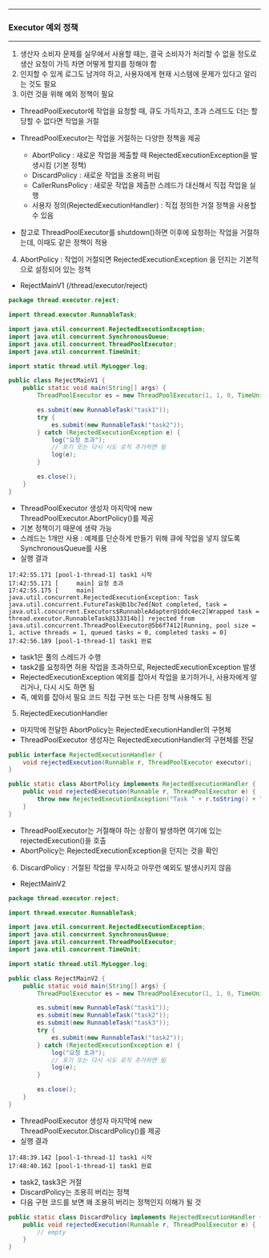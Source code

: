 -----
### Executor 예외 정책
-----
1. 생산자 소비자 문제를 실무에서 사용할 때는, 결국 소비자가 처리할 수 없을 정도로 생산 요청이 가득 차면 어떻게 할지를 정해야 함
2. 인지할 수 있게 로그도 남겨야 하고, 사용자에게 현재 시스템에 문제가 있다고 알리는 것도 필요
3. 이런 것을 위해 예외 정책이 필요
  - ThreadPoolExecutor에 작업을 요청할 때, 큐도 가득차고, 초과 스레드도 더는 할당할 수 없다면 작업을 거절
  - ThreadPoolExecutor는 작업을 거절하는 다양한 정책을 제공
    + AbortPolicy : 새로운 작업을 제출할 때 RejectedExecutionException을 발생시킴 (기본 정책)
    + DiscardPolicy : 새로운 작업을 조용히 버림
    + CallerRunsPolicy : 새로운 작업을 제출한 스레드가 대신해서 직접 작업을 실행
    + 사용자 정의(RejectedExecutionHandler) : 직접 정의한 거절 정책을 사용할 수 있음

  - 참고로 ThreadPoolExecutor를 shutdown()하면 이후에 요청하는 작업을 거절하는데, 이때도 같은 정책이 적용

4. AbortPolicy : 작업이 거절되면 RejectedExecutionException 을 던지는 기본적으로 설정되어 있는 정책
  - RejectMainV1 (/thread/executor/reject)
```java
package thread.executor.reject;

import thread.executor.RunnableTask;

import java.util.concurrent.RejectedExecutionException;
import java.util.concurrent.SynchronousQueue;
import java.util.concurrent.ThreadPoolExecutor;
import java.util.concurrent.TimeUnit;

import static thread.util.MyLogger.log;

public class RejectMainV1 {
    public static void main(String[] args) {
        ThreadPoolExecutor es = new ThreadPoolExecutor(1, 1, 0, TimeUnit.SECONDS, new SynchronousQueue<>(), new ThreadPoolExecutor.AbortPolicy());

        es.submit(new RunnableTask("task1"));
        try {
            es.submit(new RunnableTask("task2"));
        } catch (RejectedExecutionException e) {
            log("요청 초과");
            // 포기 또는 다시 시도 로직 추가하면 됨
            log(e);
        }

        es.close();
    }
}
```
  - ThreadPoolExecutor 생성자 마지막에 new ThreadPoolExecutor.AbortPolicy()를 제공
  - 기본 정책이기 때문에 생략 가능
  - 스레드는 1개만 사용 : 예제를 단순하게 만들기 위해 큐에 작업을 넣지 않도록 SynchronousQueue를 사용
  - 실행 결과
```
17:42:55.171 [pool-1-thread-1] task1 시작
17:42:55.171 [     main] 요청 초과
17:42:55.175 [     main] java.util.concurrent.RejectedExecutionException: Task java.util.concurrent.FutureTask@b1bc7ed[Not completed, task = java.util.concurrent.Executors$RunnableAdapter@1ddc4ec2[Wrapped task = thread.executor.RunnableTask@133314b]] rejected from java.util.concurrent.ThreadPoolExecutor@5b6f7412[Running, pool size = 1, active threads = 1, queued tasks = 0, completed tasks = 0]
17:42:56.189 [pool-1-thread-1] task1 완료
```

  - task1은 풀의 스레드가 수행
  - task2를 요청하면 허용 작업을 초과하므로, RejectedExecutionException 발생
  - RejectedExecutionException 예외를 잡아서 작업을 포기하거나, 사용자에게 알리거나, 다시 시도 하면 됨
  - 즉, 예외를 잡아서 필요 코드 직접 구현 또는 다른 정책 사용해도 됨

5. RejectedExecutionHandler
  - 마지막에 전달한 AbortPolicy는 RejectedExecutionHandler의 구현체
  - ThreadPoolExecutor 생성자는 RejectedExecutionHandler의 구현체를 전달
```java
public interface RejectedExecutionHandler {
    void rejectedExecution(Runnable r, ThreadPoolExecutor executor);
}
```
```java
public static class AbortPolicy implements RejectedExecutionHandler {
    public void rejectedExecution(Runnable r, ThreadPoolExecutor e) {
        throw new RejectedExecutionException("Task " + r.toString() + " rejected from " + e.toString());
    }
}
```
  - ThreadPoolExecutor는 거절해야 하는 상황이 발생하면 여기에 있는 rejectedExecution()을 호출
  - AbortPolicy는 RejectedExecutionException을 던지는 것을 확인

6. DiscardPolicy : 거절된 작업을 무시하고 아무런 예외도 발생시키지 않음
  - RejectMainV2
```java
package thread.executor.reject;

import thread.executor.RunnableTask;

import java.util.concurrent.RejectedExecutionException;
import java.util.concurrent.SynchronousQueue;
import java.util.concurrent.ThreadPoolExecutor;
import java.util.concurrent.TimeUnit;

import static thread.util.MyLogger.log;

public class RejectMainV2 {
    public static void main(String[] args) {
        ThreadPoolExecutor es = new ThreadPoolExecutor(1, 1, 0, TimeUnit.SECONDS, new SynchronousQueue<>(), new ThreadPoolExecutor.DiscardPolicy());

        es.submit(new RunnableTask("task1"));
        es.submit(new RunnableTask("task2"));
        es.submit(new RunnableTask("task3"));
        try {
            es.submit(new RunnableTask("task2"));
        } catch (RejectedExecutionException e) {
            log("요청 초과");
            // 포기 또는 다시 시도 로직 추가하면 됨
            log(e);
        }

        es.close();
    }
}
```
  - ThreadPoolExecutor 생성자 마지막에 new ThreadPoolExecutor.DiscardPolicy()를 제공
  - 실행 결과
```
17:48:39.142 [pool-1-thread-1] task1 시작
17:48:40.162 [pool-1-thread-1] task1 완료
```

  - task2, task3은 거절
  - DiscardPolicy는 조용히 버리는 정책
  - 다음 구현 코드를 보면 왜 조용히 버리는 정책인지 이해가 될 것
```java
public static class DiscardPolicy implements RejectedExecutionHandler {
    public void rejectedExecution(Runnable r, ThreadPoolExecutor e) {
        // empty
    }
}
```
